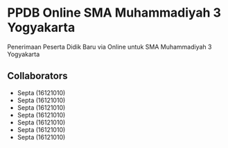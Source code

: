 # PPDB Online SMA Muhammadiyah 3 Yogyakarta
Penerimaan Peserta Didik Baru via Online untuk SMA Muhammadiyah 3 Yogyakarta

## Collaborators
- Septa (16121010)
- Septa (16121010)
- Septa (16121010)
- Septa (16121010)
- Septa (16121010)
- Septa (16121010)
- Septa (16121010)
